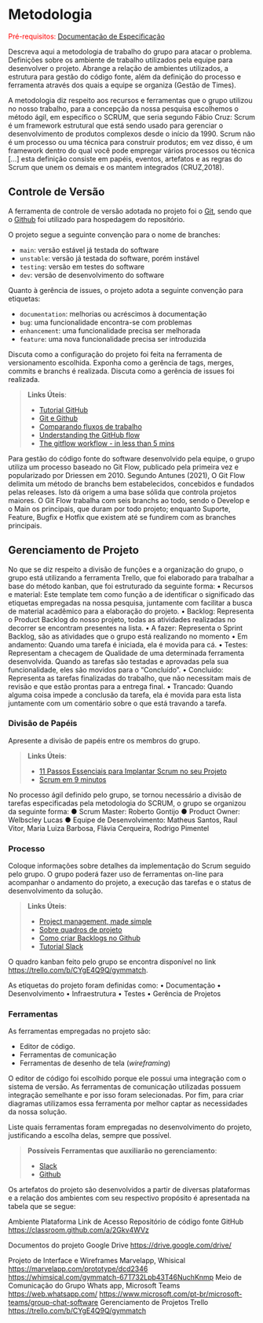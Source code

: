 
# Metodologia

<span style="color:red">Pré-requisitos: <a href="2-Especificação do Projeto.md"> Documentação de Especificação</a></span>

Descreva aqui a metodologia de trabalho do grupo para atacar o problema. Definições sobre os ambiente de trabalho utilizados pela  equipe para desenvolver o projeto. Abrange a relação de ambientes utilizados, a estrutura para gestão do código fonte, além da definição do processo e ferramenta através dos quais a equipe se organiza (Gestão de Times).

A metodologia diz respeito aos recursos e ferramentas que o grupo utilizou no nosso trabalho, para a concepção da nossa pesquisa escolhemos o método ágil, em específico o SCRUM, que seria segundo Fábio Cruz:
Scrum é um framework estrutural que está sendo usado para gerenciar o desenvolvimento de produtos complexos desde o início da 1990. Scrum não é um processo ou uma técnica para construir produtos; em vez disso, é um framework dentro do qual você pode empregar vários processos ou técnica [...] esta definição consiste em papéis, eventos, artefatos e as regras do Scrum que unem os demais e os mantem integrados (CRUZ,2018).

## Controle de Versão

A ferramenta de controle de versão adotada no projeto foi o
[Git](https://git-scm.com/), sendo que o [Github](https://github.com)
foi utilizado para hospedagem do repositório.

O projeto segue a seguinte convenção para o nome de branches:

- `main`: versão estável já testada do software
- `unstable`: versão já testada do software, porém instável
- `testing`: versão em testes do software
- `dev`: versão de desenvolvimento do software

Quanto à gerência de issues, o projeto adota a seguinte convenção para
etiquetas:

- `documentation`: melhorias ou acréscimos à documentação
- `bug`: uma funcionalidade encontra-se com problemas
- `enhancement`: uma funcionalidade precisa ser melhorada
- `feature`: uma nova funcionalidade precisa ser introduzida

Discuta como a configuração do projeto foi feita na ferramenta de versionamento escolhida. Exponha como a gerência de tags, merges, commits e branchs é realizada. Discuta como a gerência de issues foi realizada.

> **Links Úteis**:
> - [Tutorial GitHub](https://guides.github.com/activities/hello-world/)
> - [Git e Github](https://www.youtube.com/playlist?list=PLHz_AreHm4dm7ZULPAmadvNhH6vk9oNZA)
>  - [Comparando fluxos de trabalho](https://www.atlassian.com/br/git/tutorials/comparing-workflows)
> - [Understanding the GitHub flow](https://guides.github.com/introduction/flow/)
> - [The gitflow workflow - in less than 5 mins](https://www.youtube.com/watch?v=1SXpE08hvGs)

Para gestão do código fonte do software desenvolvido pela equipe, o grupo utiliza um processo baseado no Git Flow, publicado pela primeira vez e popularizado por Driessen em 2010.
Segundo Antunes (2021), O Git Flow delimita um método de branchs bem estabelecidos, concebidos e fundados pelas releases. Isto dá origem a uma base sólida que controla projetos maiores. O Git Flow trabalha com seis branchs ao todo, sendo o Develop e o Main os principais, que duram por todo projeto; enquanto Suporte, Feature, Bugfix e Hotfix que existem até se fundirem com as branches principais.


## Gerenciamento de Projeto

No que se diz respeito a divisão de funções e a organização do grupo, o grupo está utilizando a ferramenta Trello, que foi elaborado para trabalhar a base do método kanban, que foi estruturado da seguinte forma:
    • Recursos e material: Este template tem como função a de identificar o significado das etiquetas empregadas na nossa pesquisa, juntamente com facilitar a busca de material acadêmico para a elaboração do projeto.
    • Backlog: Representa o Product Backlog do nosso projeto, todas as atividades realizadas no decorrer se encontram presentes na lista.
    • A fazer: Representa o Sprint Backlog, são as atividades que o grupo está realizando no momento
    • Em andamento: Quando uma tarefa é iniciada, ela é movida para cá.
    • Testes: Representam a checagem de Qualidade de uma determinada ferramenta desenvolvida. Quando as tarefas são testadas e aprovadas pela sua funcionalidade, eles são movidos para o “Concluído”.
    • Concluido: Representa as tarefas finalizadas do trabalho, que não necessitam mais de revisão e que estão prontas para a entrega final.
    • Trancado: Quando alguma coisa impede a conclusão da tarefa, ela é movida para esta lista juntamente com um comentário sobre o que está travando a tarefa.

### Divisão de Papéis

Apresente a divisão de papéis entre os membros do grupo.

> **Links Úteis**:
> - [11 Passos Essenciais para Implantar Scrum no seu 
> Projeto](https://mindmaster.com.br/scrum-11-passos/)
> - [Scrum em 9 minutos](https://www.youtube.com/watch?v=XfvQWnRgxG0)

No processo ágil definido pelo grupo, se tornou necessário a divisão de tarefas especificadas pela metodologia do SCRUM, o grupo se organizou da seguinte forma:
● Scrum Master: Roberto Gontijo
● Product Owner: Welbscley Lucas
● Equipe de Desenvolvimento: Matheus Santos, Raul Vitor, Maria Luiza Barbosa, Flávia Cerqueira, Rodrigo Pimentel

### Processo

Coloque  informações sobre detalhes da implementação do Scrum seguido pelo grupo. O grupo poderá fazer uso de ferramentas on-line para acompanhar o andamento do projeto, a execução das tarefas e o status de desenvolvimento da solução.
 
> **Links Úteis**:
> - [Project management, made simple](https://github.com/features/project-management/)
> - [Sobre quadros de projeto](https://docs.github.com/pt/github/managing-your-work-on-github/about-project-boards)
> - [Como criar Backlogs no Github](https://www.youtube.com/watch?v=RXEy6CFu9Hk)
> - [Tutorial Slack](https://slack.com/intl/en-br/)

O quadro kanban feito pelo grupo se encontra disponível no link https://trello.com/b/CYgE4Q9Q/gymmatch.

As etiquetas do projeto foram definidas como:
    • Documentação
    • Desenvolvimento
    • Infraestrutura
    • Testes
    • Gerência de Projetos 

### Ferramentas

As ferramentas empregadas no projeto são:

- Editor de código.
- Ferramentas de comunicação
- Ferramentas de desenho de tela (_wireframing_)

O editor de código foi escolhido porque ele possui uma integração com o
sistema de versão. As ferramentas de comunicação utilizadas possuem
integração semelhante e por isso foram selecionadas. Por fim, para criar
diagramas utilizamos essa ferramenta por melhor captar as
necessidades da nossa solução.

Liste quais ferramentas foram empregadas no desenvolvimento do projeto, justificando a escolha delas, sempre que possível.
 
> **Possíveis Ferramentas que auxiliarão no gerenciamento**: 
> - [Slack](https://slack.com/)
> - [Github](https://github.com/)

Os artefatos do projeto são desenvolvidos a partir de diversas plataformas e a relação dos ambientes com seu respectivo propósito é apresentada na tabela que se segue:

Ambiente
Plataforma
Link de Acesso
Repositório de 
código fonte
GitHub
https://classroom.github.com/a/2Gkv4WVz

Documentos do projeto
Google Drive
https://drive.google.com/drive/

Projeto de Interface e Wireframes
Marvelapp, Whisical
https://marvelapp.com/prototype/dcd2346
https://whimsical.com/gymmatch-67T732Lpb43T46NuchKnmp
Meio de Comunicação do Grupo
Whats app, Microsoft Teams
https://web.whatsapp.com/
https://www.microsoft.com/pt-br/microsoft-teams/group-chat-software
Gerenciamento de Projetos
Trello
https://trello.com/b/CYgE4Q9Q/gymmatch


